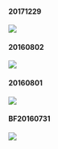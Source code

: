 <h4>20171229</h4>
<img src='//c1.staticflickr.com/5/4731/39364994391_8e8c4502f4_z.jpg'>
<h4>20160802</h4>
<img src='//c2.staticflickr.com/9/8139/28639259801_c30cd5a820_z.jpg'>
<h4>20160801</h4>
<img src='//c8.staticflickr.com/9/8815/28084651743_2729dfce85_z.jpg'>
<h4>BF20160731</h4>
<img src='//c7.staticflickr.com/8/7581/28408879750_9c72692d6a_z.jpg'>

